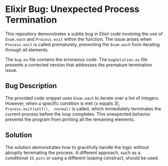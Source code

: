 # Elixir Bug: Unexpected Process Termination

This repository demonstrates a subtle bug in Elixir code involving the use of `Enum.each` and `Process.exit` within the function. The issue arises when `Process.exit` is called prematurely, preventing the `Enum.each` from iterating through all elements.

The `bug.ex` file contains the erroneous code. The `bugSolution.ex` file presents a corrected version that addresses the premature termination issue.

## Bug Description
The provided code snippet uses `Enum.each` to iterate over a list of integers. However, when a specific condition is met (x equals 3), `Process.exit(self(), :normal)` is called, which immediately terminates the current process before the loop completes.  This unexpected behavior prevents the program from printing all the remaining elements.

## Solution
The solution demonstrates how to gracefully handle the logic without abruptly terminating the process. A different approach, such as a conditional `IO.puts` or using a different looping construct, should be used.